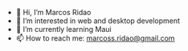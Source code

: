 - 👋 Hi, I’m Marcos Ridao
- 👀 I’m interested in web and desktop development
- 🌱 I’m currently learning Maui
- 📫 How to reach me: marcoss.ridao@gmail.com

<!---
maxmarcos84/maxmarcos84 is a ✨ special ✨ repository because its `README.md` (this file) appears on your GitHub profile.
You can click the Preview link to take a look at your changes.
--->
